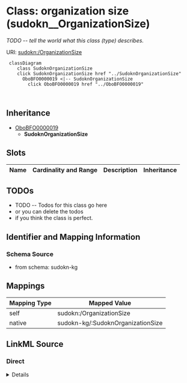 

# Class: organization size (sudokn__OrganizationSize)


_TODO -- tell the world what this class (type) describes._





URI: [sudokn:/OrganizationSize](http://asu.edu/semantics/SUDOKN//OrganizationSize)






```mermaid
 classDiagram
    class SudoknOrganizationSize
    click SudoknOrganizationSize href "../SudoknOrganizationSize"
      OboBFO0000019 <|-- SudoknOrganizationSize
        click OboBFO0000019 href "../OboBFO0000019"
      
      
```





## Inheritance
* [OboBFO0000019](../classes/OboBFO0000019.md)
    * **SudoknOrganizationSize**



## Slots

| Name | Cardinality and Range | Description | Inheritance |
| ---  | --- | --- | --- |









## TODOs

* TODO -- Todos for this class go here
* or you can delete the todos
* if you think the class is perfect.

## Identifier and Mapping Information







### Schema Source


* from schema: sudokn-kg




## Mappings

| Mapping Type | Mapped Value |
| ---  | ---  |
| self | sudokn:/OrganizationSize |
| native | sudokn-kg/:SudoknOrganizationSize |







## LinkML Source

<!-- TODO: investigate https://stackoverflow.com/questions/37606292/how-to-create-tabbed-code-blocks-in-mkdocs-or-sphinx -->

### Direct

<details>
```yaml
name: sudokn__OrganizationSize
description: TODO -- tell the world what this class (type) describes.
title: organization size
todos:
- TODO -- Todos for this class go here
- or you can delete the todos
- if you think the class is perfect.
notes:
- Class with 1 occurences.
from_schema: sudokn-kg
is_a: obo_BFO_0000019
class_uri: sudokn:/OrganizationSize

```
</details>

### Induced

<details>
```yaml
name: sudokn__OrganizationSize
description: TODO -- tell the world what this class (type) describes.
title: organization size
todos:
- TODO -- Todos for this class go here
- or you can delete the todos
- if you think the class is perfect.
notes:
- Class with 1 occurences.
from_schema: sudokn-kg
is_a: obo_BFO_0000019
class_uri: sudokn:/OrganizationSize

```
</details>